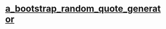 # [a_bootstrap_random_quote_generator](https://fredjoya.github.io/a_bootstrap_random_quote_generator/)
